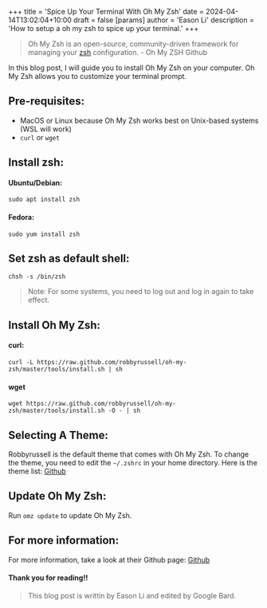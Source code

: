 +++
title = 'Spice Up Your Terminal With Oh My Zsh'
date = 2024-04-14T13:02:04+10:00
draft = false
[params]
  author = 'Eason Li'
  description = 'How to setup a oh my zsh to spice up your terminal.'
+++

> Oh My Zsh is an open-source, community-driven framework for managing your [zsh](https://www.zsh.org/) configuration. - Oh My ZSH Github

In this blog post, I will guide you to install Oh My Zsh on your computer. Oh My Zsh allows you to customize your terminal prompt.

## Pre-requisites:

- MacOS or Linux because Oh My Zsh works best on Unix-based systems (WSL will work)
- `curl` or `wget`

## Install zsh:

#### Ubuntu/Debian:

```shell
sudo apt install zsh
```

#### Fedora:

```shell
sudo yum install zsh
```

## Set zsh as default shell:

```shell
chsh -s /bin/zsh
```

> Note: For some systems, you need to log out and log in again to take effect.

## Install Oh My Zsh:

#### curl:

```shell
curl -L https://raw.github.com/robbyrussell/oh-my-zsh/master/tools/install.sh | sh
```

#### wget

```shell
wget https://raw.github.com/robbyrussell/oh-my-zsh/master/tools/install.sh -O - | sh
```

## Selecting A Theme:

Robbyrussell is the default theme that comes with Oh My Zsh. To change the theme, you need to edit the `~/.zshrc` in your home directory. Here is the theme list: [Github](https://github.com/ohmyzsh/ohmyzsh/wiki/Themes)

## Update Oh My Zsh:

Run `omz update` to update Oh My Zsh.

## For more information:

For more information, take a look at their Github page: [Github](https://github.com/ohmyzsh/ohmyzsh)

#### Thank you for reading!!

> This blog post is writtin by Eason Li and edited by Google Bard.
